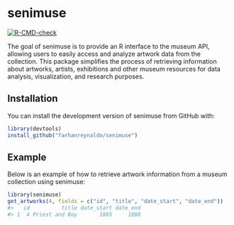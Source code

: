 
<!-- README.md is generated from README.Rmd. Please edit that file -->

# senimuse

<!-- badges: start -->

[![R-CMD-check](https://github.com/farhanreynaldo/senimuse/actions/workflows/R-CMD-check.yaml/badge.svg)](https://github.com/farhanreynaldo/senimuse/actions/workflows/R-CMD-check.yaml)
<!-- badges: end -->

The goal of senimuse is to provide an R interface to the museum API,
allowing users to easily access and analyze artwork data from the
collection. This package simplifies the process of retrieving
information about artworks, artists, exhibitions and other museum
resources for data analysis, visualization, and research purposes.

## Installation

You can install the development version of senimuse from GitHub with:

``` r
library(devtools)
install_github("farhanreynaldo/senimuse")
```

## Example

Below is an example of how to retrieve artwork information from a museum
collection using senimuse:

``` r
library(senimuse)
get_artworks(4, fields = c("id", "title", "date_start", "date_end"))
#>   id          title date_start date_end
#> 1  4 Priest and Boy       1865     1880
```
